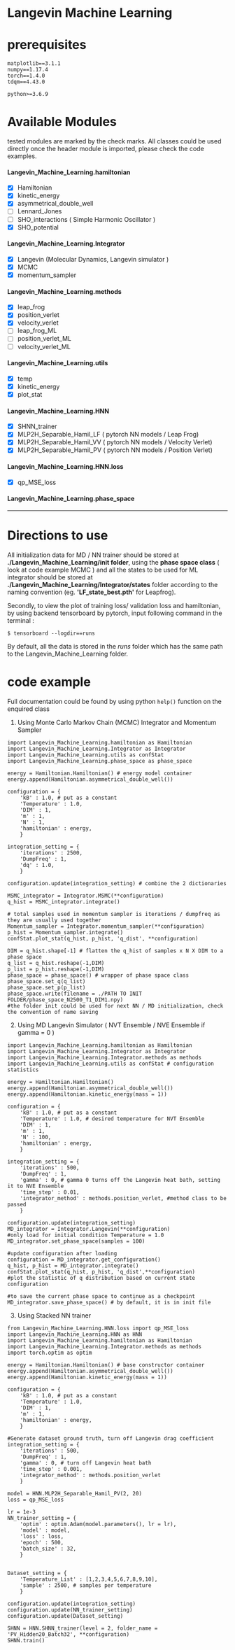 # Langevin Machine Learning 


# prerequisites
```
matplotlib==3.1.1
numpy==1.17.4
torch==1.4.0
tdqm==4.43.0

python>=3.6.9
```
# Available Modules
tested modules are marked by the check marks. All classes could be used directly once the header module is imported, please check the code examples. 

#### Langevin_Machine_Learning.hamiltonian 
- [x] Hamiltonian
- [x] kinetic_energy
- [x] asymmetrical_double_well
- [ ] Lennard_Jones
- [ ] SHO_interactions ( Simple Harmonic Oscillator )
- [x] SHO_potential

#### Langevin_Machine_Learning.Integrator
- [x] Langevin (Molecular Dynamics, Langevin simulator )
- [x] MCMC
- [x] momentum_sampler 

#### Langevin_Machine_Learning.methods
- [x] leap_frog
- [x] position_verlet
- [x] velocity_verlet
- [ ] leap_frog_ML
- [ ] position_verlet_ML
- [ ] velocity_verlet_ML

#### Langevin_Machine_Learning.utils
- [x] temp
- [x] kinetic_energy
- [x] plot_stat

#### Langevin_Machine_Learning.HNN
- [x] SHNN_trainer
- [x] MLP2H_Separable_Hamil_LF ( pytorch NN models / Leap Frog)
- [x] MLP2H_Separable_Hamil_VV ( pytorch NN models / Velocity Verlet)
- [x] MLP2H_Separable_Hamil_PV ( pytorch NN models / Position Verlet)

#### Langevin_Machine_Learning.HNN.loss
- [x] qp_MSE_loss

#### Langevin_Machine_Learning.phase_space
<hr>

# Directions to use 
All initialization data for MD / NN trainer should be stored  at **./Langevin_Machine_Learning/init folder**, using the **phase space class** ( look at code example MCMC ) and all the states to be used for ML integrator should be stored at **./Langevin_Machine_Learning/Integrator/states** folder according to the naming convention (eg. **'LF_state_best.pth'** for Leapfrog). 

Secondly, to view the plot of training loss/ validation loss and hamiltonian, by using backend tensorboard by pytorch, input following command in the terminal : 
```
$ tensorboard --logdir==runs
``` 
By default, all the data is stored in the *runs* folder which has the same path to the Langevin_Machine_Learning folder. 

# code example 
Full documentation could be found by using python ```help()``` function on the enquired class 

1. Using Monte Carlo Markov Chain (MCMC) Integrator and Momentum Sampler
```
import Langevin_Machine_Learning.hamiltonian as Hamiltonian
import Langevin_Machine_Learning.Integrator as Integrator
import Langevin_Machine_Learning.utils as confStat
import Langevin_Machine_Learning.phase_space as phase_space 

energy = Hamiltonian.Hamiltonian() # energy model container
energy.append(Hamiltonian.asymmetrical_double_well())

configuration = {
    'kB' : 1.0, # put as a constant 
    'Temperature' : 1.0, 
    'DIM' : 1,
    'm' : 1,
    'N' : 1,
    'hamiltonian' : energy,
    }

integration_setting = {
    'iterations' : 2500,
    'DumpFreq' : 1,
    'dq' : 1.0,
    }

configuration.update(integration_setting) # combine the 2 dictionaries

MSMC_integrator = Integrator.MSMC(**configuration)
q_hist = MSMC_integrator.integrate()

# total samples used in momentum sampler is iterations / dumpfreq as they are usually used together 
Momentum_sampler = Integrator.momentum_sampler(**configuration)
p_hist = Momentum_sampler.integrate()
confStat.plot_stat(q_hist, p_hist, 'q_dist', **configuration)

DIM = q_hist.shape[-1] # flatten the q_hist of samples x N X DIM to a phase space
q_list = q_hist.reshape(-1,DIM)
p_list = p_hist.reshape(-1,DIM)
phase_space = phase_space() # wrapper of phase space class
phase_space.set_q(q_list)
phase_space.set_p(p_list)
phase_space.write(filename = ./PATH TO INIT FOLDER/phase_space_N2500_T1_DIM1.npy) 
#the folder init could be used for next NN / MD initialization, check the convention of name saving
```

2. Using MD Langevin Simulator ( NVT Ensemble / NVE Ensemble if gamma = 0 )
```
import Langevin_Machine_Learning.hamiltonian as Hamiltonian
import Langevin_Machine_Learning.Integrator as Integrator
import Langevin_Machine_Learning.Integrator.methods as methods 
import Langevin_Machine_Learning.utils as confStat # configuration statistics

energy = Hamiltonian.Hamiltonian()
energy.append(Hamiltonian.asymmetrical_double_well())
energy.append(Hamiltonian.kinetic_energy(mass = 1))

configuration = {
    'kB' : 1.0, # put as a constant 
    'Temperature' : 1.0, # desired temperature for NVT Ensemble
    'DIM' : 1,
    'm' : 1,
    'N' : 100,
    'hamiltonian' : energy,
    }

integration_setting = {
    'iterations' : 500,
    'DumpFreq' : 1,
    'gamma' : 0, # gamma 0 turns off the Langevin heat bath, setting it to NVE Ensemble
    'time_step' : 0.01,
    'integrator_method' : methods.position_verlet, #method class to be passed
    }

configuration.update(integration_setting)
MD_integrator = Integrator.Langevin(**configuration)
#only load for initial condition Temperature = 1.0
MD_integrator.set_phase_space(samples = 100)
    
#update configuration after loading
configuration = MD_integrator.get_configuration()
q_hist, p_hist = MD_integrator.integrate() 
confStat.plot_stat(q_hist, p_hist, 'q_dist',**configuration) 
#plot the statistic of q distribution based on current state configuration

#to save the current phase space to continue as a checkpoint
MD_integrator.save_phase_space() # by default, it is in init file
```
3. Using Stacked NN trainer
```
from Langevin_Machine_Learning.HNN.loss import qp_MSE_loss  
import Langevin_Machine_Learning.HNN as HNN
import Langevin_Machine_Learning.hamiltonian as Hamiltonian
import Langevin_Machine_Learning.Integrator.methods as methods 
import torch.optim as optim 

energy = Hamiltonian.Hamiltonian() # base constructor container
energy.append(Hamiltonian.asymmetrical_double_well())
energy.append(Hamiltonian.kinetic_energy(mass = 1))

configuration = {
    'kB' : 1.0, # put as a constant 
    'Temperature' : 1.0, 
    'DIM' : 1,
    'm' : 1,
    'hamiltonian' : energy,
    }

#Generate dataset ground truth, turn off Langevin drag coefficient
integration_setting = {
    'iterations' : 500,
    'DumpFreq' : 1,
    'gamma' : 0, # turn off Langevin heat bath
    'time_step' : 0.001,
    'integrator_method' : methods.position_verlet
    }
    
model = HNN.MLP2H_Separable_Hamil_PV(2, 20)
loss = qp_MSE_loss

lr = 1e-3
NN_trainer_setting = {
    'optim' : optim.Adam(model.parameters(), lr = lr),
    'model' : model,
    'loss' : loss,
    'epoch' : 500, 
    'batch_size' : 32,
    }


Dataset_setting = {
    'Temperature_List' : [1,2,3,4,5,6,7,8,9,10],
    'sample' : 2500, # samples per temperature
    }

configuration.update(integration_setting)
configuration.update(NN_trainer_setting)
configuration.update(Dataset_setting)

SHNN = HNN.SHNN_trainer(level = 2, folder_name = 'PV_Hidden20_Batch32', **configuration)
SHNN.train()
```
